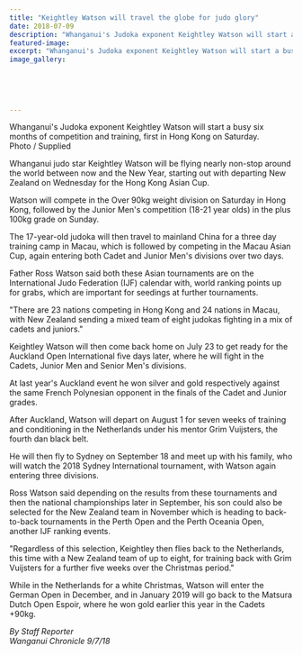 ```yaml
---
title: "Keightley Watson will travel the globe for judo glory"
date: 2018-07-09
description: "Whanganui's Judoka exponent Keightley Watson will start a busy six months of competition & training..."
featured-image: 
excerpt: "Whanganui's Judoka exponent Keightley Watson will start a busy six months of competition and training, first in Hong Kong on Saturday."
image_gallery:
    
    
    
    
    
---
```


<p><span>Whanganui's Judoka exponent Keightley Watson will start a busy six months of competition and training, first in Hong Kong on Saturday.</span><br />Photo / Supplied</p>
<p class="element element-paragraph">Whanganui judo star Keightley Watson will be flying nearly non-stop around the world between now and the New Year, starting out with departing New Zealand on Wednesday for the Hong Kong Asian Cup.</p>
<p class="element element-paragraph">Watson will compete in the Over 90kg weight division on Saturday in Hong Kong, followed by the Junior Men's competition (18-21 year olds) in the plus 100kg grade on Sunday.</p>
<p class="element element-paragraph">The 17-year-old judoka will then travel to mainland China for a three day training camp in Macau, which is followed by competing in the Macau Asian Cup, again entering both Cadet and Junior Men's divisions over two days.</p>
<p class="element element-paragraph">Father Ross Watson said both these Asian tournaments are on the International Judo Federation (IJF) calendar with, world ranking points up for grabs, which are important for seedings at further tournaments.</p>
<p class="element element-paragraph">"There are 23 nations competing in Hong Kong and 24 nations in Macau, with New Zealand sending a mixed team of eight judokas fighting in a mix of cadets and juniors."</p>
<p class="element element-paragraph">Keightley Watson will then come back home on July 23 to get ready for the Auckland Open International five days later, where he will fight in the Cadets, Junior Men and Senior Men's divisions.</p>
<p class="element element-paragraph">At last year's Auckland event he won silver and gold respectively against the same French Polynesian opponent in the finals of the Cadet and Junior grades.</p>
<p class="element element-paragraph">After Auckland, Watson will depart on August 1 for seven weeks of training and conditioning in the Netherlands under his mentor Grim Vuijsters, the fourth dan black belt.</p>
<p class="element element-paragraph">He will then fly to Sydney on September 18 and meet up with his family, who will watch the 2018 Sydney International tournament, with Watson again entering three divisions.</p>
<p class="element element-paragraph">Ross Watson said depending on the results from these tournaments and then the national championships later in September, his son could also be selected for the New Zealand team in November which is heading to back-to-back tournaments in the Perth Open and the Perth Oceania Open, another IJF ranking events.</p>
<p class="element element-paragraph">"Regardless of this selection, Keightley then flies back to the Netherlands, this time with a New Zealand team of up to eight, for training back with Grim Vuijsters for a further five weeks over the Christmas period."</p>
<p class="element element-paragraph">While in the Netherlands for a white Christmas, Watson will enter the German Open in December, and in January 2019 will go back to the Matsura Dutch Open Espoir, where he won gold earlier this year in the Cadets +90kg.</p>
<p class="element element-paragraph"><em>By Staff Reporter</em><br /><em>Wanganui Chronicle 9/7/18</em></p>

